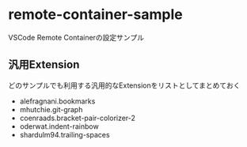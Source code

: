 # remote-container-sample

VSCode Remote Containerの設定サンプル

## 汎用Extension

どのサンプルでも利用する汎用的なExtensionをリストとしてまとめておく

* alefragnani.bookmarks
* mhutchie.git-graph
* coenraads.bracket-pair-colorizer-2
* oderwat.indent-rainbow
* shardulm94.trailing-spaces
